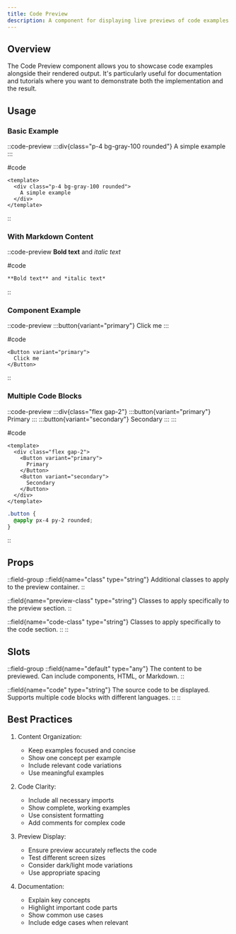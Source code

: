 ```yaml
---
title: Code Preview
description: A component for displaying live previews of code examples with their source code.
---
```


## Overview

The Code Preview component allows you to showcase code examples alongside their rendered output. It's particularly useful for documentation and tutorials where you want to demonstrate both the implementation and the result.

## Usage

### Basic Example

::code-preview
:::div{class="p-4 bg-gray-100 rounded"}
  A simple example
:::

#code
```vue
<template>
  <div class="p-4 bg-gray-100 rounded">
    A simple example
  </div>
</template>
```
::

### With Markdown Content

::code-preview
**Bold text** and *italic text*

#code
```md
**Bold text** and *italic text*
```
::

### Component Example

::code-preview
:::button{variant="primary"}
Click me
:::

#code
```vue
<Button variant="primary">
  Click me
</Button>
```
::

### Multiple Code Blocks

::code-preview
:::div{class="flex gap-2"}
  :::button{variant="primary"}
  Primary
  :::
  :::button{variant="secondary"}
  Secondary
  :::
:::

#code
```vue
<template>
  <div class="flex gap-2">
    <Button variant="primary">
      Primary
    </Button>
    <Button variant="secondary">
      Secondary
    </Button>
  </div>
</template>
```

```css
.button {
  @apply px-4 py-2 rounded;
}
```
::

## Props

::field-group
  ::field{name="class" type="string"}
  Additional classes to apply to the preview container.
  ::

  ::field{name="preview-class" type="string"}
  Classes to apply specifically to the preview section.
  ::

  ::field{name="code-class" type="string"}
  Classes to apply specifically to the code section.
  ::
::

## Slots

::field-group
  ::field{name="default" type="any"}
  The content to be previewed. Can include components, HTML, or Markdown.
  ::

  ::field{name="code" type="string"}
  The source code to be displayed. Supports multiple code blocks with different languages.
  ::
::

## Best Practices

1. Content Organization:
   - Keep examples focused and concise
   - Show one concept per example
   - Include relevant code variations
   - Use meaningful examples

2. Code Clarity:
   - Include all necessary imports
   - Show complete, working examples
   - Use consistent formatting
   - Add comments for complex code

3. Preview Display:
   - Ensure preview accurately reflects the code
   - Test different screen sizes
   - Consider dark/light mode variations
   - Use appropriate spacing

4. Documentation:
   - Explain key concepts
   - Highlight important code parts
   - Show common use cases
   - Include edge cases when relevant
